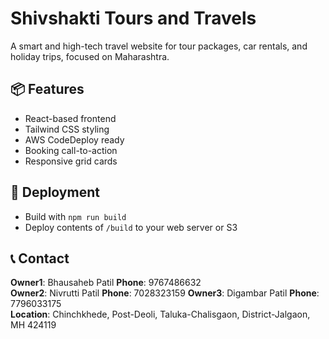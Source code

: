 # Shivshakti Tours and Travels

A smart and high-tech travel website for tour packages, car rentals, and holiday trips, focused on Maharashtra.

## 📦 Features
- React-based frontend
- Tailwind CSS styling
- AWS CodeDeploy ready
- Booking call-to-action
- Responsive grid cards

## 🚀 Deployment
- Build with `npm run build`
- Deploy contents of `/build` to your web server or S3

## 📞 Contact
**Owner1**: Bhausaheb Patil
**Phone**: 9767486632  
**Owner2**: Nivrutti Patil
**Phone**: 7028323159
**Owner3**: Digambar Patil
**Phone**: 7796033175  
**Location**: Chinchkhede, Post-Deoli, Taluka-Chalisgaon, District-Jalgaon, MH 424119
